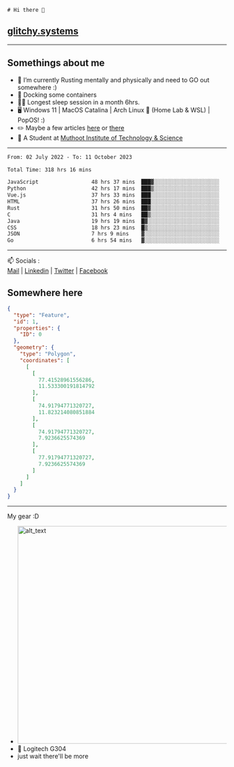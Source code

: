 ```
# Hi there 👋
```
## [glitchy.systems](https://glitchy.systems)
---

## Somethings about me



- 🌱 I’m currently Rusting mentally and physically and need to GO out somewhere :)
- 🐋 Docking some containers
- 😶‍🌫️ Longest sleep session in a month 6hrs.
- 🖥️ Windows 11 | MacOS Catalina | Arch Linux 🦩 (Home Lab & WSL) | PopOS! :)
- ✏️ Maybe a few articles [here](https://medium.com/@advaithnarayanan8) or [there](https://medium.com/@advaithnarayanan8)
- 📑 A Student at [Muthoot Institute of Technology & Science](https://mgmits.ac.in/)



---

<!--START_SECTION:waka-->

```txt
From: 02 July 2022 - To: 11 October 2023

Total Time: 318 hrs 16 mins

JavaScript                 48 hrs 37 mins  ███▓░░░░░░░░░░░░░░░░░░░░░   15.28 %
Python                     42 hrs 17 mins  ███▒░░░░░░░░░░░░░░░░░░░░░   13.29 %
Vue.js                     37 hrs 33 mins  ███░░░░░░░░░░░░░░░░░░░░░░   11.80 %
HTML                       37 hrs 26 mins  ███░░░░░░░░░░░░░░░░░░░░░░   11.76 %
Rust                       31 hrs 50 mins  ██▓░░░░░░░░░░░░░░░░░░░░░░   10.00 %
C                          31 hrs 4 mins   ██▒░░░░░░░░░░░░░░░░░░░░░░   09.77 %
Java                       19 hrs 19 mins  █▓░░░░░░░░░░░░░░░░░░░░░░░   06.07 %
CSS                        18 hrs 23 mins  █▒░░░░░░░░░░░░░░░░░░░░░░░   05.78 %
JSON                       7 hrs 9 mins    ▓░░░░░░░░░░░░░░░░░░░░░░░░   02.25 %
Go                         6 hrs 54 mins   ▓░░░░░░░░░░░░░░░░░░░░░░░░   02.17 %
```

<!--END_SECTION:waka-->

---

📫 Socials :<br>
[Mail](mailto:advaithnarayanan8@gmail.com) | [Linkedin](https://www.linkedin.com/in/advaith-narayanan-a72152214/) | [Twitter](https://twitter.com/advaithnarayan) | [Facebook](https://screenmessage.com/qinq)

## Somewhere here

```geojson
{
  "type": "Feature",
  "id": 1,
  "properties": {
    "ID": 0
  },
  "geometry": {
    "type": "Polygon",
    "coordinates": [
      [
        [
          77.41528961556286,
          11.533300191814792
        ],
        [
          74.91794771320727,
          11.823214080851884
        ],
        [
          74.91794771320727,
          7.9236625574369
        ],
        [
          77.91794771320727,
          7.9236625574369
        ]
      ]
    ]
  }
}
```


--- 
My gear :D

- [<img alt="alt_text" width="500px" src="https://valid.x86.fr/cache/banner/xv24bv-6.png" />](https://valid.x86.fr/xv24bv)
- 🐁 Logitech G304
- just wait there'll be more

